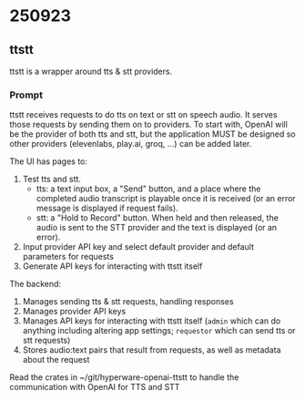 # 250923

## ttstt

ttstt is a wrapper around tts & stt providers.

### Prompt

ttstt receives requests to do tts on text or stt on speech audio.
It serves those requests by sending them on to providers.
To start with, OpenAI will be the provider of both tts and stt, but the application MUST be designed so other providers (elevenlabs, play.ai, groq, ...) can be added later.

The UI has pages to:
1. Test tts and stt.
   - tts: a text input box, a "Send" button, and a place where the completed audio transcript is playable once it is received (or an error message is displayed if request fails).
   - stt: a "Hold to Record" button. When held and then released, the audio is sent to the STT provider and the text is displayed (or an error).
2. Input provider API key and select default provider and default parameters for requests
3. Generate API keys for interacting with ttstt itself

The backend:
1. Manages sending tts & stt requests, handling responses
2. Manages provider API keys
3. Manages API keys for interacting with ttstt itself (`admin` which can do anything including altering app settings; `requestor` which can send tts or stt requests)
4. Stores audio:text pairs that result from requests, as well as metadata about the request

Read the crates in ~/git/hyperware-openai-ttstt to handle the communication with OpenAI for TTS and STT
